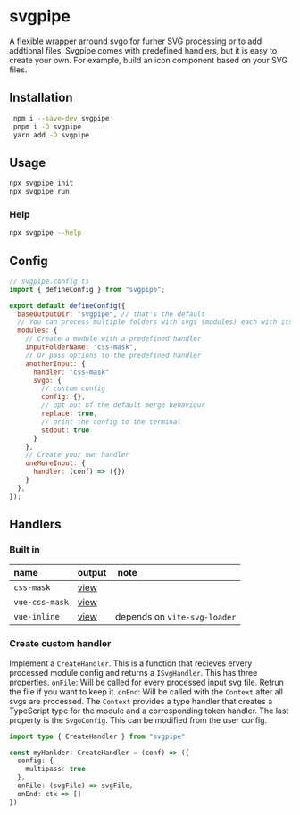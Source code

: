 # svgpipe

A flexible wrapper arround svgo for furher SVG processing or to add addtional files. Svgpipe comes with predefined handlers, but it is easy to create your own. For example, build an icon component based on your SVG files.

## Installation

```bash
 npm i --save-dev svgpipe
 pnpm i -D svgpipe
 yarn add -D svgpipe
```

## Usage

```bash
npx svgpipe init
npx svgpipe run
```

### Help

```bash
npx svgpipe --help
```

## Config

```JavaScript
// svgpipe.config.ts
import { defineConfig } from "svgpipe";

export default defineConfig({
  baseOutputDir: "svgpipe", // that's the default
  // You can process multiple folders with svgs (modules) each with its own config
  modules: {
    // Create a module with a predefined handler
    inputFolderName: "css-mask",
    // Or pass options to the predefined handler
    anotherInput: {
      handler: "css-mask"
      svgo: {
        // custom config
        config: {},
        // opt out of the default merge behaviour
        replace: true,
        // print the config to the terminal
        stdout: true
      }
    },
    // Create your own handler
    oneMoreInput: {
      handler: (conf) => ({})
    }
  },
});

```

## Handlers

### Built in

| name           | output                                                                                                       |  note                        |
| :------------- | :----------------------------------------------------------------------------------------------------------- | :--------------------------- |
| `css-mask`     | [view](https://github.com/niklas-may/svgpipe/tree/main/src/handler/__test__/snapshots/css-mask.css.txt)      |                              |
| `vue-css-mask` | [view](https://github.com/niklas-may/svgpipe/tree/main/src/handler/__test__/snapshots/vue-css-mask.vue.txt)  |                              |
| `vue-inline`   | [view](https://github.com/niklas-may/svgpipe/tree/main/src/handler/__test__/snapshots/vue-inline.vue.txt)    | depends on `vite-svg-loader` |

### Create custom handler

Implement a `CreateHandler`. This is a function that recieves ervery processed module config and returns a `ISvgHandler`. This has three properties. `onFile`: Will be called for every processed input svg file. Retrun the file if you want to keep it. `onEnd`: Will be called with the `Context` after all svgs are processed. The `Context` provides a type handler that creates a TypeScript type for the module and a corresponding token handler. The last property is the `SvgoConfig`. This can be modified from the user config.

```TypeScript
import type { CreateHandler } from "svgpipe"

const myHanlder: CreateHandler = (conf) => ({
  config: {
    multipass: true
  },
  onFile: (svgFile) => svgFile,
  onEnd: ctx => []
})
```
